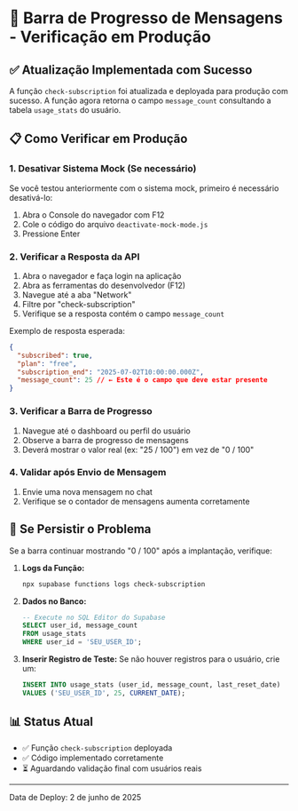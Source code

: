 # 🚀 Barra de Progresso de Mensagens - Verificação em Produção

## ✅ Atualização Implementada com Sucesso

A função `check-subscription` foi atualizada e deployada para produção com sucesso. A função agora retorna o campo `message_count` consultando a tabela `usage_stats` do usuário.

## 📋 Como Verificar em Produção

### 1. Desativar Sistema Mock (Se necessário)

Se você testou anteriormente com o sistema mock, primeiro é necessário desativá-lo:

1. Abra o Console do navegador com F12
2. Cole o código do arquivo `deactivate-mock-mode.js`
3. Pressione Enter

### 2. Verificar a Resposta da API

1. Abra o navegador e faça login na aplicação
2. Abra as ferramentas do desenvolvedor (F12)
3. Navegue até a aba "Network"
4. Filtre por "check-subscription"
5. Verifique se a resposta contém o campo `message_count`

Exemplo de resposta esperada:
```json
{
  "subscribed": true,
  "plan": "free",
  "subscription_end": "2025-07-02T10:00:00.000Z",
  "message_count": 25 // ← Este é o campo que deve estar presente
}
```

### 3. Verificar a Barra de Progresso

1. Navegue até o dashboard ou perfil do usuário
2. Observe a barra de progresso de mensagens
3. Deverá mostrar o valor real (ex: "25 / 100") em vez de "0 / 100"

### 4. Validar após Envio de Mensagem

1. Envie uma nova mensagem no chat
2. Verifique se o contador de mensagens aumenta corretamente

## 🔧 Se Persistir o Problema

Se a barra continuar mostrando "0 / 100" após a implantação, verifique:

1. **Logs da Função:**
   ```bash
   npx supabase functions logs check-subscription
   ```

2. **Dados no Banco:**
   ```sql
   -- Execute no SQL Editor do Supabase
   SELECT user_id, message_count 
   FROM usage_stats 
   WHERE user_id = 'SEU_USER_ID';
   ```

3. **Inserir Registro de Teste:**
   Se não houver registros para o usuário, crie um:
   ```sql
   INSERT INTO usage_stats (user_id, message_count, last_reset_date)
   VALUES ('SEU_USER_ID', 25, CURRENT_DATE);
   ```

## 📊 Status Atual

- ✅ Função `check-subscription` deployada
- ✅ Código implementado corretamente
- ⏳ Aguardando validação final com usuários reais

---

Data de Deploy: 2 de junho de 2025
